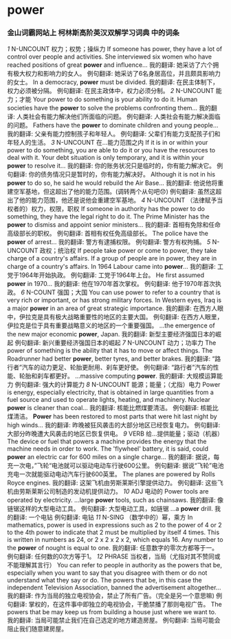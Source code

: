# power
### 金山词霸网站上 柯林斯高阶英汉双解学习词典 中的词条
*1*
N-UNCOUNT 权力；权势；操纵力 If someone has power, they have a lot of control over people and activities.
She interviewed six women who have reached positions of great **power** and influence...
我的翻译: 她采访了六个拥有极大权力和影响力的女人。
例句翻译: 她采访了6名身居高位，并且颇具影响力的女士。
In a democracy, **power** must be divided.
我的翻译: 在民主体制下，权力必须被分隔。
例句翻译: 在民主政体中，权力必须分制。
*2*
N-UNCOUNT 能力；才能 Your power to do something is your ability to do it.
Human societies have the **power** to solve the problems confronting them...
我的翻译: 人类社会有能力解决他们所面临的问题。
例句翻译: 人类社会有能力解决面临的问题。
Fathers have the **power** to dominate children and young people...
我的翻译: 父亲有能力控制孩子和年轻人。
例句翻译: 父辈们有能力支配孩子们和年轻人的生活。
*3*
N-UNCOUNT 在…能力范围之内 If it is in or within your power to do something, you are able to do it or you have the resources to deal with it.
Your debt situation is only temporary, and it is within your **power** to resolve it...
我的翻译: 你的账务状况只是临时的，你有能力解决它。
例句翻译: 你的债务情况只是暂时的，你有能力解决好。
Although it is not in his **power** to do so, he said he would rebuild the Air Base...
我的翻译: 他说他将重建空军基地，但这超出了他的能力范围。(调转两个从句吧😞)
例句翻译: 虽然这超出了他的能力范围，他还是说他会重建空军基地。
*4*
N-UNCOUNT （法律赋予当权者的）权力，权限，职权 If someone in authority has the power to do something, they have the legal right to do it.
The Prime Minister has the **power** to dismiss and appoint senior ministers...
我的翻译: 首相有免除和任命高级部长的职权。
例句翻译: 首相有权任免高级部长。
The police have the **power** of arrest...
我的翻译: 警方有逮捕权限。
例句翻译: 警方有权拘捕。
*5*
N-UNCOUNT 政权；统治权 If people take power or come to power, they take charge of a country's affairs. If a group of people are in power, they are in charge of a country's affairs.
In 1964 Labour came into **power**...
我的翻译: 工党于1964年开始执政。
例句翻译: 工党于1964年上台。
He first assumed **power** in 1970...
我的翻译:  他在1970年首次掌权。
例句翻译:  他于1970年首次执政。
*6*
N-COUNT 强国；大国 You can use power to refer to a country that is very rich or important, or has strong military forces.
In Western eyes, Iraq is a major **power** in an area of great strategic importance.
我的翻译: 在西方人眼中，伊拉克是具有极大战略重要性的地区的主要大国。
例句翻译: 在西方人眼里，伊拉克是位于具有重要战略意义的地区的一个重要强国。
...the emergence of the new major economic **power**, Japan.
我的翻译: 新型主要经济强国日本的崛起
例句翻译: 新兴重要经济强国日本的崛起
*7*
N-UNCOUNT 动力；功率力 The power of something is the ability that it has to move or affect things.
The Roadrunner had better **power**, better tyres, and better brakes.
我的翻译: “路行者”汽车的动力更足、轮胎更耐用、刹车更好使。
例句翻译: “路行者”汽车的性能、轮胎和刹车都更好。
...massive computing **power**.
我的翻译: 大规模运算能力
例句翻译: 强大的计算能力
*8*
N-UNCOUNT 能源；能量；（尤指）电力 Power is energy, especially electricity, that is obtained in large quantities from a fuel source and used to operate lights, heating, and machinery.
Nuclear **power** is cleaner than coal...
我的翻译: 核能比燃煤要清洁。
例句翻译: 核能比煤清洁。
**Power** has been restored to most parts that were hit last night by high winds...
我的翻译: 昨晚被狂风袭击的大部分地区已经恢复电力。
例句翻译: 大部分昨晚遭大风袭击的地区已恢复供电。
*9*
VERB 给…提供能量；驱动（机器） The device or fuel that powers a machine provides the energy that the machine needs in order to work.
The 'flywheel' battery, it is said, could **power** an electric car for 600 miles on a single charge...
我的翻译: 据说，每充一次电，”飞轮“电池就可以驱动电动车行驶600公里。
例句翻译: 据说“飞轮”电池充电一次就能驱动电动汽车行驶600英里。
The planes are powered by Rolls Royce engines.
我的翻译: 这架飞机由劳斯莱斯引擎提供动力。
例句翻译: 这些飞机由劳斯莱斯公司制造的发动机提供动力。
*10*
ADJ 电动的 Power tools are operated by electricity.
...large **power** tools, such as chainsaws.
我的翻译: 像链锯这样的大型电动工具。
例句翻译: 大型电动工具，如链锯
...a **power** drill.
我的翻译: 一个电钻
例句翻译: 电钻
*11*
N-SING （数学中的）幂，乘方 In mathematics, power is used in expressions such as 2 to the power of 4 or 2 to the 4th power to indicate that 2 must be multiplied by itself 4 times. This is written in numbers as 24, or 2 x 2 x 2 x 2, which equals 16.
Any number to the **power** of nought is equal to one.
我的翻译: 任意数字的零次方都等于一。
例句翻译: 任何数的0次方等于1。
*12*
PHRASE 当权者，当局（尤指对其不赞同或不能理解其言行） You can refer to people in authority as the powers that be, especially when you want to say that you disagree with them or do not understand what they say or do.
The powers that be, in this case the independent Television Association, banned the advertisement altogether...
我的翻译: 作为当局的独立电视协会，禁止了所有广告。（完全是另一个意思嘛)
例句翻译: 掌权的，在这件事中即独立的电视协会，干脆禁播了那则电视广告。
The powers that be may keep us from building a house just where we want to.
我的翻译: 当局可能禁止我们在自己选定的地方建造房屋。
例句翻译: 当局可能会阻止我们随意建房屋。